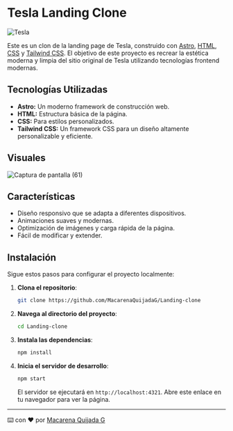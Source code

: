 # Tesla Landing Clone

![Tesla](https://upload.wikimedia.org/wikipedia/commons/thumb/b/bd/Tesla_Motors.svg/100px-Tesla_Motors.svg.png)

Este es un clon de la landing page de Tesla, construido con [Astro](https://astro.build/), [HTML](https://developer.mozilla.org/es/docs/Learn/HTML/Introduction_to_HTML/Document_and_website_structure), [CSS](https://developer.mozilla.org/es/docs/Web/CSS) y [Tailwind CSS](https://tailwindcss.com/). El objetivo de este proyecto es recrear la estética moderna y limpia del sitio original de Tesla utilizando tecnologías frontend modernas.

## Tecnologías Utilizadas

- **Astro:** Un moderno framework de construcción web.
- **HTML:** Estructura básica de la página.
- **CSS:** Para estilos personalizados.
- **Tailwind CSS:** Un framework CSS para un diseño altamente personalizable y eficiente.

## Visuales 
![Captura de pantalla (61)](https://github.com/user-attachments/assets/587b8143-2783-4fee-bbc9-15afc92b3987)

## Características

- Diseño responsivo que se adapta a diferentes dispositivos.
- Animaciones suaves y modernas.
- Optimización de imágenes y carga rápida de la página.
- Fácil de modificar y extender.

## Instalación

Sigue estos pasos para configurar el proyecto localmente:

1. **Clona el repositorio**:

    ```bash
    git clone https://github.com/MacarenaQuijadaG/Landing-clone
    ```

2. **Navega al directorio del proyecto**:

    ```bash
    cd Landing-clone
    ```

3. **Instala las dependencias**:

    ```bash
    npm install
    ```

4. **Inicia el servidor de desarrollo**:

    ```bash
    npm start
    ```

    El servidor se ejecutará en `http://localhost:4321`. Abre este enlace en tu navegador para ver la página.

---
⌨️ con ❤️ por [Macarena Quijada G](https://github.com/MacarenaQuijadaG)
